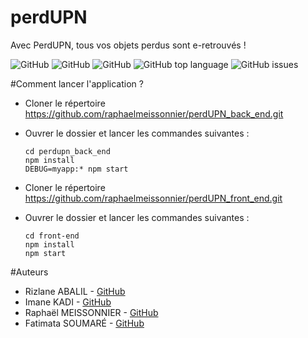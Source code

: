 # perdUPN
Avec PerdUPN, tous vos objets perdus sont e-retrouvés !


<img alt="GitHub" src="https://img.shields.io/github/license/raphaelmeissonnier/perdUPN_back_end">
<img alt="GitHub" src="https://img.shields.io/github/v/tag/raphaelmeissonnier/perdUPN_back_end?style=plastic">
<img alt="GitHub" src="https://img.shields.io/travis/com/raphaelmeissonnier/perdUPN_back_end?style=plastic">
<img alt="GitHub top language" src="https://img.shields.io/github/languages/top/raphaelmeissonnier/perdUPN_back_end"> 
<img alt="GitHub issues" src="https://img.shields.io/github/issues/raphaelmeissonnier/perdUPN_back_end">


#Comment lancer l'application ? 
* Cloner le répertoire https://github.com/raphaelmeissonnier/perdUPN_back_end.git
* Ouvrer le dossier et lancer les commandes suivantes :
    ```
    cd perdupn_back_end
    npm install 
    DEBUG=myapp:* npm start
    ```

* Cloner le répertoire https://github.com/raphaelmeissonnier/perdUPN_front_end.git
* Ouvrer le dossier et lancer les commandes suivantes :
   ```
  cd front-end
  npm install 
  npm start
  ```

#Auteurs 
* Rizlane ABALIL - [GitHub](https://github.com/RizlaneAbalil)
* Imane KADI - [GitHub](https://github.com/ImnKadi)
* Raphaël MEISSONNIER - [GitHub](https://github.com/fatilbss)
* Fatimata SOUMARÉ - [GitHub](https://github.com/meissonnierraphael)
